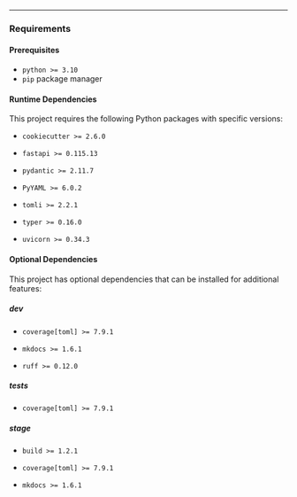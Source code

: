 
---

### Requirements

#### Prerequisites
- `python >= 3.10`
- `pip` package manager

#### Runtime Dependencies
This project requires the following Python packages with specific versions:

- `cookiecutter >= 2.6.0`

- `fastapi >= 0.115.13`

- `pydantic >= 2.11.7`

- `PyYAML >= 6.0.2`

- `tomli >= 2.2.1`

- `typer >= 0.16.0`

- `uvicorn >= 0.34.3`



#### Optional Dependencies
This project has optional dependencies that can be installed for additional features:

##### dev

- `coverage[toml] >= 7.9.1`

- `mkdocs >= 1.6.1`

- `ruff >= 0.12.0`


##### tests

- `coverage[toml] >= 7.9.1`


##### stage

- `build >= 1.2.1`

- `coverage[toml] >= 7.9.1`

- `mkdocs >= 1.6.1`


